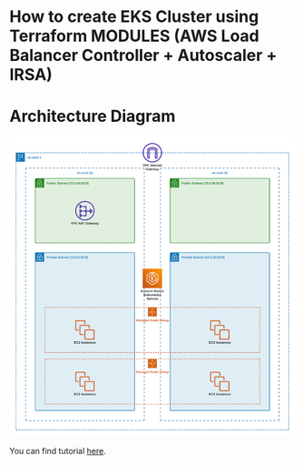 # How to create EKS Cluster using Terraform MODULES (AWS Load Balancer Controller + Autoscaler + IRSA)
# Architecture Diagram
![Diagram](assets/architecture_diagram.png?raw=true "Architecture Diagram")

You can find tutorial [here](https://antonputra.com/amazon/create-eks-cluster-using-terraform-modules/).
